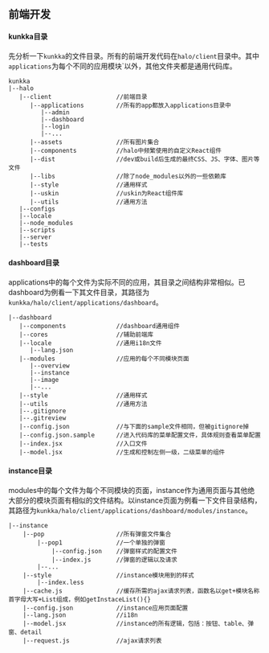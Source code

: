 ## 前端开发

#### kunkka目录

先分析一下`kunkka`的文件目录。所有的前端开发代码在`halo/client`目录中。其中`applications`为每个不同的应用模块`以外，其他文件夹都是通用代码库。

```
kunkka
|--halo
   |--client                  //前端目录
      |--applications         //所有的app都放入applications目录中
         |--admin
         |--dashboard
         |--login
         |--...
      |--assets               //所有图片集合
      |--components           //halo中频繁使用的自定义React组件
      |--dist                 //dev或build后生成的最终CSS、JS、字体、图片等文件
      |--libs                 //除了node_modules以外的一些依赖库
      |--style                //通用样式
      |--uskin                //uskin为React组件库
      |--utils                //通用方法
   |--configs
   |--locale
   |--node_modules
   |--scripts
   |--server
   |--tests
```

#### dashboard目录

applications中的每个文件为实际不同的应用，其目录之间结构非常相似。已dashboard为例看一下其文件目录，其路径为`kunkka/halo/client/applications/dashboard`。

```
|--dashboard
   |--components              //dashboard通用组件
   |--cores                   //辅助前端库
   |--locale                  //通用i18n文件
      |--lang.json
   |--modules                 //应用的每个不同模块页面
      |--overview
      |--instance
      |--image
      |--...
   |--style                   //通用样式
   |--utils                   //通用方法
   |--.gitignore
   |--.gitreview
   |--config.json             //与下面的sample文件相同，但被gitignore掉
   |--config.json.sample      //进入代码库的菜单配置文件，具体规则查看菜单配置
   |--index.jsx               //入口文件
   |--model.jsx               //生成和控制左侧一级，二级菜单的组件
```

#### instance目录

modules中的每个文件为每个不同模块的页面，instance作为通用页面与其他绝大部分的模块页面有相似的文件结构。以instance页面为例看一下文件目录结构，其路径为`kunkka/halo/client/applications/dashboard/modules/instance`。

```
|--instance
    |--pop                    //所有弹窗文件集合
        |--pop1               //一个单独的弹窗
            |--config.json    //弹窗样式的配置文件
            |--index.js       //弹窗的逻辑以及请求
        |--...
    |--style                  //instance模块用到的样式
        |--index.less
    |--cache.js               //缓存所需的ajax请求列表，函数名以get+模块名称首字母大写+List组成，例如getInstaceList(){}
    |--config.json            //instance应用页面配置
    |--lang.json              //i18n
    |--model.jsx              //instance的所有逻辑，包括：按钮、table、弹窗、detail
    |--request.js             //ajax请求列表
```